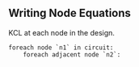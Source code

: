 ## Writing Node Equations

KCL at each node in the design.

    foreach node `n1` in circuit:
        foreach adjacent node `n2`:

